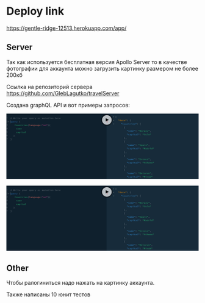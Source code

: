 # Deploy link

https://gentle-ridge-12513.herokuapp.com/app/

## Server

Так как используется бесплатная версия Apollo Server то в качестве фотографии для аккаунта можно загрузить картинку размером не более 200кб

Cсылка на репозиторий сервера https://github.com/GlebLagutko/travelServer

Создана graphQL API и вот примеры запросов:

![image](./assets/images/read/first.png)


![image](./assets/images/read/first.png)

## Other

Чтобы ралогиниться надо нажать на картинку аккаунта.

Также написаны 10 юнит тестов
